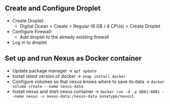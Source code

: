 ## Create and Configure Droplet
- Create Droplet:
  - Digital Ocean > Create > Regular (8 GB / 4 CPUs) > Create Droplet
- Configure Firewall:
  - Add droplet to the already existing firewall
- Log in to droplet

## Set up and run Nexus as Docker container
- Update package manager -> ``apt update``
- Install latest version of docker -> ``snap install docker``
- Configure volumes so that nexus knows where to save its data -> ``docker volume create --name nexus-data``
- Install nexus and start nexus container -> ``docker run -d -p 8081:8081 --name nexus -v nexus-data:/nexus-data sonatype/nexus3``
